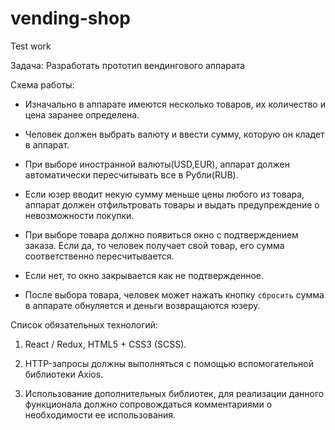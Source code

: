 # vending-shop
Test work

Задача: Разработать прототип вендингового аппарата

Схема работы:

+ Изначально в аппарате имеются несколько товаров, их количество и цена заранее определена.

+ Человек должен выбрать валюту и ввести сумму, которую он кладет в аппарат.

+ При выборе иностранной валюты(USD,EUR), аппарат должен автоматически пересчитывать все в Рубли(RUB).

+ Если юзер вводит некую сумму меньше цены любого из товара, аппарат должен отфильтровать товары и выдать предупреждение о невозможности покупки.

- При выборе товара должно появиться окно с подтверждением заказа. Если да, то человек получает свой товар, его сумма соответственно пересчитывается.

- Если нет, то окно закрывается как не подтвержденное.

- После выбора товара, человек может нажать кнопку `сбросить` сумма в аппарате обнуляется и деньги возвращаются юзеру.

Список обязательных технологий:

 1. React / Redux, HTML5 + CSS3 (SCSS).

 2. HTTP-запросы должны выполняться с помощью вспомогательной библиотеки Axios.
 
 3. Использование дополнительных библиотек, для реализации данного функционала должно сопровождаться комментариями о необходимости ее использования.

